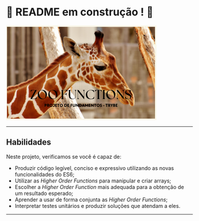 # :construction: README em construção ! :construction:
<!-- Olá, Tryber!
Esse é apenas um arquivo inicial para o README do seu projeto.
É essencial que você preencha esse documento por conta própria, ok?
Não deixe de usar nossas dicas de escrita de README de projetos, e deixe sua criatividade brilhar!
:warning: IMPORTANTE: você precisa deixar nítido:
- 📌quais arquivos/pastas foram desenvolvidos por você; 
- 📌quais arquivos/pastas foram desenvolvidos por outra pessoa estudante;
- 📌quais arquivos/pastas foram desenvolvidos pela Trybe.

--> <img src="https://github.com/amandaperch/project-trybe-zoo-functions/blob/main/img/Zoo%20Functions_readme.png"/>
---

## Habilidades

Neste projeto, verificamos se você é capaz de:

- Produzir código legível, conciso e expressivo utilizando as novas funcionalidades do ES6;
- Utilizar as _Higher Order Functions_ para manipular e criar arrays;
- Escolher a _Higher Order Function_ mais adequada para a obtenção de um resultado esperado;
- Aprender a usar de forma conjunta as _Higher Order Functions_;
- Interpretar testes unitários e produzir soluções que atendam a eles.

---
